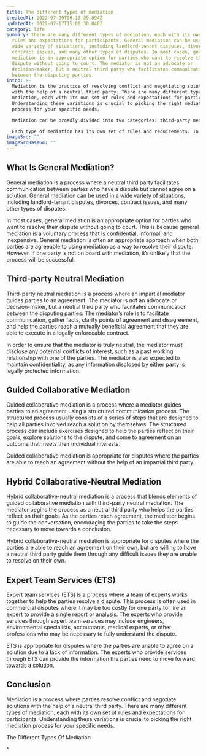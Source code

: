 ```yaml
---
title: The different types of mediation
createdAt: 2022-07-09T06:13:39.894Z
updatedAt: 2022-07-17T15:00:30.040Z
category: life
summary: There are many different types of mediation, each with its own set of
  rules and expectations for participants. General mediation can be used in a
  wide variety of situations, including landlord-tenant disputes, divorces,
  contract issues, and many other types of disputes. In most cases, general
  mediation is an appropriate option for parties who want to resolve their
  dispute without going to court. The mediator is not an advocate or
  decision-maker, but a neutral third party who facilitates communication
  between the disputing parties.
intro: >-
  Mediation is the practice of resolving conflict and negotiating solutions
  with the help of a neutral third party. There are many different types of
  mediation, each with its own set of rules and expectations for participants.
  Understanding these variations is crucial to picking the right mediation
  process for your specific needs. 

  Mediation can be broadly divided into two categories: third-party mediation, where an impartial mediator helps parties reach agreement; and collaborative or problem-solving mediation, where the mediator acts as a guide who helps both parties negotiate in good faith and move towards a mutually beneficial solution. 

  Each type of mediation has its own set of rules and requirements. In this blog post we’ll explore some of the most common forms of mediation, including general mediation, third-party neutral mediation, guided collaborative mediation, hybrid collaborative-neutral mediation and expert team services (ETS).
imageSrc: ""
imageSrcBase64: ""
---
```


## What Is General Mediation?

General mediation is a process where a neutral third party facilitates communication between parties who have a dispute but cannot agree on a solution. General mediation can be used in a wide variety of situations, including landlord-tenant disputes, divorces, contract issues, and many other types of disputes.

In most cases, general mediation is an appropriate option for parties who want to resolve their dispute without going to court. This is because general mediation is a voluntary process that is confidential, informal, and inexpensive.
General mediation is often an appropriate approach when both parties are agreeable to using mediation as a way to resolve their dispute.
However, if one party is not on board with mediation, it’s unlikely that the process will be successful.

## Third-party Neutral Mediation

Third-party neutral mediation is a process where an impartial mediator guides parties to an agreement. The mediator is not an advocate or decision-maker, but a neutral third party who facilitates communication between the disputing parties. The mediator’s role is to facilitate communication, gather facts, clarify points of agreement and disagreement, and help the parties reach a mutually beneficial agreement that they are able to execute in a legally enforceable contract.

In order to ensure that the mediator is truly neutral, the mediator must disclose any potential conflicts of interest, such as a past working relationship with one of the parties. The mediator is also expected to maintain confidentiality, as any information disclosed by either party is legally protected information.

## Guided Collaborative Mediation

Guided collaborative mediation is a process where a mediator guides parties to an agreement using a structured communication process. The structured process usually consists of a series of steps that are designed to help all parties involved reach a solution by themselves. The structured process can include exercises designed to help the parties reflect on their goals, explore solutions to the dispute, and come to agreement on an outcome that meets their individual interests.

Guided collaborative mediation is appropriate for disputes where the parties are able to reach an agreement without the help of an impartial third party.

## Hybrid Collaborative-Neutral Mediation

Hybrid collaborative-neutral mediation is a process that blends elements of guided collaborative mediation with third-party neutral mediation. The mediator begins the process as a neutral third party who helps the parties reflect on their goals. As the parties reach agreement, the mediator begins to guide the conversation, encouraging the parties to take the steps necessary to move towards a conclusion.

Hybrid collaborative-neutral mediation is appropriate for disputes where the parties are able to reach an agreement on their own, but are willing to have a neutral third party guide them through any difficult issues they are unable to resolve on their own.

## Expert Team Services (ETS)

Expert team services (ETS) is a process where a team of experts works together to help the parties resolve a dispute. This process is often used in commercial disputes where it may be too costly for one party to hire an expert to provide a single report or analysis. The experts who provide services through expert team services may include engineers, environmental specialists, accountants, medical experts, or other professions who may be necessary to fully understand the dispute.

ETS is appropriate for disputes where the parties are unable to agree on a solution due to a lack of information. The experts who provide services through ETS can provide the information the parties need to move forward towards a solution.

## Conclusion

Mediation is a process where parties resolve conflict and negotiate solutions with the help of a neutral third party. There are many different types of mediation, each with its own set of rules and expectations for participants. Understanding these variations is crucial to picking the right mediation process for your specific needs.

The Different Types Of Mediation































































































^

